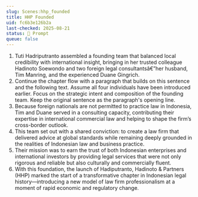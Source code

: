 ```yaml
---
slug: Scenes:hhp_founded
title: HHP Founded
uid: fc6b3e126b2a
last-checked: 2025-08-21
status: 💬 Prompt
queue: false
---
```

1. Tuti Hadriputranto assembled a founding team that balanced local credibility with international insight, bringing in her trusted colleague Hadinoto Soewondo and two foreign legal consultantsâ€”her husband, Tim Manring, and the experienced Duane Gingrich.
2. Continue the chapter flow with a paragraph that builds on this sentence and the following text. Assume all four individuals have been introduced earlier. Focus on the strategic intent and composition of the founding team. Keep the original sentence as the paragraph's opening line.
2. Because foreign nationals are not permitted to practice law in Indonesia, Tim and Duane served in a consulting capacity, contributing their expertise in international commercial law and helping to shape the firm’s cross-border outlook.
3. This team  set out with a shared conviction: to create a law firm that delivered advice at global standards while remaining deeply grounded in the realities of Indonesian law and business practice.
4. Their mission was to earn the trust of both Indonesian enterprises and international investors by providing legal services that were not only rigorous and reliable but also culturally and commercially fluent.
5. With this foundation, the launch of Hadiputranto, Hadinoto & Partners (HHP) marked the start of a transformative chapter in Indonesian legal history—introducing a new model of law firm professionalism at a moment of rapid economic and regulatory change.
